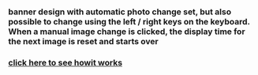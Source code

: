 ### banner design with automatic photo change set, but also possible to change using the left / right keys on the keyboard. When a manual image change is clicked, the display time for the next image is reset and starts over

### [click here to see howit works](https://marekzemla.github.io/Slider-ver.1/)

